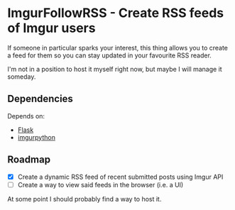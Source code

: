 # ImgurFollowRSS - Create RSS feeds of Imgur users #

If someone in particular sparks your interest, this thing allows you to create
 a feed for them so you can stay updated in your favourite RSS reader.

I'm not in a position to host it myself right now, but maybe I will manage it
 someday.


## Dependencies ##

Depends on:

- [Flask](http://flask.pocoo.org)
- [imgurpython](https://github.com/Imgur/imgurpython)


## Roadmap ##

- [x] Create a dynamic RSS feed of recent submitted posts using Imgur API
- [ ] Create a way to view said feeds in the browser (i.e. a UI)

At some point I should probably find a way to host it.

